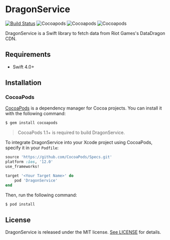 # DragonService
[![Build Status](https://travis-ci.org/WxWatch/DragonService.svg?branch=master)](https://travis-ci.org/WxWatch/DragonService)
![Cocoapods](https://img.shields.io/cocoapods/v/DragonService.svg)
![Cocoapods](https://img.shields.io/cocoapods/p/DragonService.svg)
![Cocoapods](https://img.shields.io/cocoapods/l/DragonService.svg)

DragonService is a Swift library to fetch data from Riot Games's DataDragon CDN.

## Requirements
- Swift 4.0+

## Installation
### CocoaPods

[CocoaPods](https://cocoapods.org) is a dependency manager for Cocoa projects. You can install it with the following command:

```bash
$ gem install cocoapods
```

> CocoaPods 1.1+ is required to build DragonService.

To integrate DragonService into your Xcode project using CocoaPods, specify it in your `Podfile`:

```ruby
source 'https://github.com/CocoaPods/Specs.git'
platform :ios, '12.0'
use_frameworks!

target '<Your Target Name>' do
    pod 'DragonService'
end
```

Then, run the following command:

```bash
$ pod install
```

## License

DragonService is released under the MIT license. [See LICENSE](https://github.com/WxWatch/DragonService/blob/master/LICENSE) for details.
